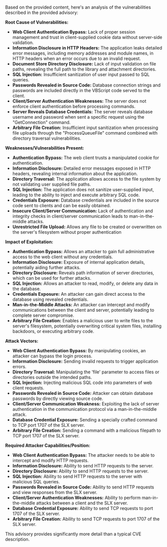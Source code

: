 Based on the provided content, here's an analysis of the vulnerabilities described in the provided advisory:

**Root Cause of Vulnerabilities:**

*   **Web Client Authentication Bypass:** Lack of proper session management and trust in client-supplied cookie data without server-side validation.
*   **Information Disclosure in HTTP Headers:** The application leaks detailed error messages, including memory addresses and module names, in HTTP headers when an error occurs due to an invalid request.
*   **Document Store Directory Disclosure:** Lack of input validation on file paths, revealing the full path to the library and attachment directories.
*   **SQL Injection:** Insufficient sanitization of user input passed to SQL queries.
*   **Passwords Revealed in Source Code:** Database connection strings and passwords are included directly in the VBScript code served to the client.
*   **Client/Server Authentication Weaknesses:** The server does not enforce client authentication before processing commands.
*   **Server Reveals Database Credentials:** The server reveals database username and password when sent a specific request using the "GetConnection" command.
*   **Arbitrary File Creation:** Insufficient input sanitization when processing file uploads through the "ProcessQueueFile" command combined with directory traversal vulnerabilities.

**Weaknesses/Vulnerabilities Present:**

*   **Authentication Bypass:** The web client trusts a manipulated cookie for authentication.
*   **Information Disclosure:** Detailed error messages exposed in HTTP headers, revealing internal information about the application.
*   **Directory Traversal:** The application allows access to the file system by not validating user supplied file paths.
*   **SQL Injection:** The application does not sanitize user-supplied input, leading to the ability to inject and execute arbitrary SQL code.
*   **Credentials Exposure:** Database credentials are included in the source code sent to clients and can be easily obtained.
*   **Insecure Client/Server Communication:** Lack of authentication and integrity checks in client/server communication leads to man-in-the-middle attacks.
*   **Unrestricted File Upload:** Allows any file to be created or overwritten on the server's filesystem without proper authentication

**Impact of Exploitation:**

*   **Authentication Bypass:** Allows an attacker to gain full administrative access to the web client without any credentials.
*   **Information Disclosure:** Exposure of internal application details, potentially aiding further attacks.
*   **Directory Disclosure:** Reveals path information of server directories, which can be used for further attacks.
*   **SQL Injection:** Allows an attacker to read, modify, or delete any data in the database.
*   **Credentials Exposure:** An attacker can gain direct access to the database using revealed credentials.
*   **Man-in-the-Middle Attacks:** An attacker can intercept and modify communications between the client and server, potentially leading to complete server compromise.
*   **Arbitrary File Creation:** Enables a malicious user to write files to the server's filesystem, potentially overwriting critical system files, installing backdoors, or executing arbitrary code.

**Attack Vectors:**

*   **Web Client Authentication Bypass:** By manipulating cookies, an attacker can bypass the login process.
*   **Information Disclosure:** Sending invalid requests to trigger application errors.
*  **Directory Traversal:** Manipulating the 'file' parameter to access files or directories outside the intended paths.
*   **SQL Injection:** Injecting malicious SQL code into parameters of web client requests.
*   **Passwords Revealed in Source Code:** Attacker can obtain database passwords by directly viewing source code.
*   **Client/Server Communication Weakness:** Exploiting the lack of server authentication in the communication protocol via a man-in-the-middle attack.
*   **Database Credential Exposure:** Sending a specially crafted command to TCP port 1707 of the SLX server.
*   **Arbitrary File Creation:** Sending a command with a malicious filepath to TCP port 1707 of the SLX server.

**Required Attacker Capabilities/Position:**

*   **Web Client Authentication Bypass:** The attacker needs to be able to intercept and modify HTTP requests.
*  **Information Disclosure:** Ability to send HTTP requests to the server.
*  **Directory Disclosure:** Ability to send HTTP requests to the server.
*   **SQL Injection:** Ability to send HTTP requests to the server with malicious SQL queries.
*   **Passwords Revealed in Source Code:** Ability to send HTTP requests and view responses from the SLX server.
*   **Client/Server Authentication Weaknesses:** Ability to perform man-in-the-middle attacks between a client and the SLX server.
*   **Database Credential Exposure:** Ability to send TCP requests to port 1707 of the SLX server.
*    **Arbitrary File Creation:** Ability to send TCP requests to port 1707 of the SLX server.

This advisory provides significantly more detail than a typical CVE description.